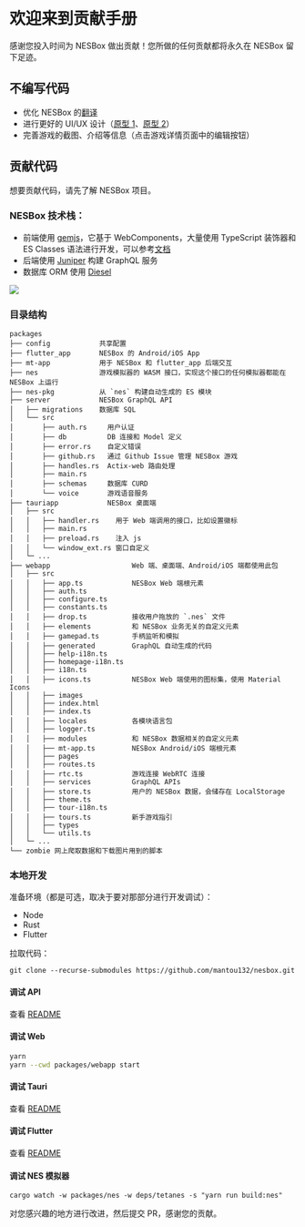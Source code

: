 # 欢迎来到贡献手册

感谢您投入时间为 NESBox 做出贡献！您所做的任何贡献都将永久在 NESBox 留下足迹。

## 不编写代码

- 优化 NESBox 的[翻译](https://github.com/mantou132/nesbox/tree/master/packages/webapp/src/locales)
- 进行更好的 UI/UX 设计（[原型 1](https://www.figma.com/file/N6DxApZl41524ey9fVL6LF/NESBox?node-id=0%3A1)、[原型 2](https://www.figma.com/file/XSQ8Pc5s1SBpbyqDUFzdZe/NESBox-Flutter?node-id=0%3A1)）
- 完善游戏的截图、介绍等信息（点击游戏详情页面中的编辑按钮）

## 贡献代码

想要贡献代码，请先了解 NESBox 项目。

### NESBox 技术栈：

- 前端使用 [gemjs](https://github.com/mantou132/gem)，它基于 WebComponents，大量使用 TypeScript 装饰器和 ES Classes 语法进行开发，可以参考[文档](https://gemjs.org/en/guide/basic/reactive-element#life-cycle)
- 后端使用 [Juniper](https://docs.rs/juniper/latest/juniper/index.html) 构建 GraphQL 服务
- 数据库 ORM 使用 [Diesel](https://diesel.rs/)

![](https://cdn-images.postach.io/300e62d3-c3ba-45f5-a14e-8abaf49d8e67/04f5e711-c258-48ec-81ce-3fb80bfe523e/3531c750-fb91-442a-b9ea-824b176788c3.png)

### 目录结构

```
packages
├── config            共享配置
├── flutter_app       NESBox 的 Android/iOS App
├── mt-app            用于 NESBox 和 flutter_app 后端交互
├── nes               游戏模拟器的 WASM 接口，实现这个接口的任何模拟器都能在 NESBox 上运行
├── nes-pkg           从 `nes` 构建自动生成的 ES 模块
├── server            NESBox GraphQL API
│   ├── migrations    数据库 SQL
│   └── src
│       ├── auth.rs     用户认证
│       ├── db          DB 连接和 Model 定义
│       ├── error.rs    自定义错误
│       ├── github.rs   通过 Github Issue 管理 NESBox 游戏
│       ├── handles.rs  Actix-web 路由处理
│       ├── main.rs
│       ├── schemas     数据库 CURD
│       └── voice       游戏语音服务
├── tauriapp            NESBox 桌面端
│   ├── src
│   │   ├── handler.rs    用于 Web 端调用的接口，比如设置徽标
│   │   ├── main.rs
│   │   ├── preload.rs    注入 js
│   │   └── window_ext.rs 窗口自定义
│   └─ ...
├── webapp                    Web 端、桌面端、Android/iOS 端都使用此包
│   ├── src
│   │   ├── app.ts            NESBox Web 端根元素
│   │   ├── auth.ts
│   │   ├── configure.ts
│   │   ├── constants.ts
│   │   ├── drop.ts           接收用户拖放的 `.nes` 文件
│   │   ├── elements          和 NESBox 业务无关的自定义元素
│   │   ├── gamepad.ts        手柄监听和模拟
│   │   ├── generated         GraphQL 自动生成的代码
│   │   ├── help-i18n.ts
│   │   ├── homepage-i18n.ts
│   │   ├── i18n.ts
│   │   ├── icons.ts          NESBox Web 端使用的图标集，使用 Material Icons
│   │   ├── images
│   │   ├── index.html
│   │   ├── index.ts
│   │   ├── locales           各模块语言包
│   │   ├── logger.ts
│   │   ├── modules           和 NESBox 数据相关的自定义元素
│   │   ├── mt-app.ts         NESBox Android/iOS 端根元素
│   │   ├── pages
│   │   ├── routes.ts
│   │   ├── rtc.ts            游戏连接 WebRTC 连接
│   │   ├── services          GraphQL APIs
│   │   ├── store.ts          用户的 NESBox 数据，会储存在 LocalStorage
│   │   ├── theme.ts
│   │   ├── tour-i18n.ts
│   │   ├── tours.ts          新手游戏指引
│   │   ├── types
│   │   └── utils.ts
│   └─ ...
└── zombie 网上爬取数据和下载图片用到的脚本
```

### 本地开发

准备环境（都是可选，取决于要对那部分进行开发调试）：

- Node
- Rust
- Flutter

拉取代码：

```
git clone --recurse-submodules https://github.com/mantou132/nesbox.git
```

#### 调试 API

查看 [README](packages/server/README.md)

#### 调试 Web

```bash
yarn
yarn --cwd packages/webapp start
```

#### 调试 Tauri

查看 [README](packages/tauriapp/README.md)

#### 调试 Flutter

查看 [README](packages/flutter_app/README.md)

#### 调试 NES 模拟器

```
cargo watch -w packages/nes -w deps/tetanes -s "yarn run build:nes"
```

对您感兴趣的地方进行改进，然后提交 PR，感谢您的贡献。
